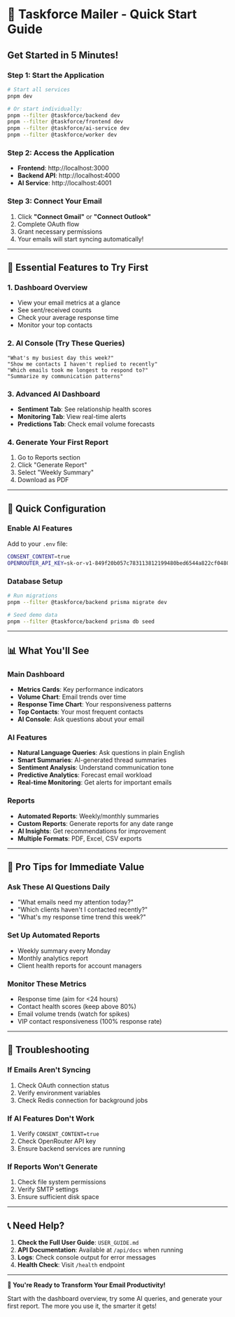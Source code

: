 # 🚀 Taskforce Mailer - Quick Start Guide

## **Get Started in 5 Minutes!**

### **Step 1: Start the Application**
```bash
# Start all services
pnpm dev

# Or start individually:
pnpm --filter @taskforce/backend dev
pnpm --filter @taskforce/frontend dev
pnpm --filter @taskforce/ai-service dev
pnpm --filter @taskforce/worker dev
```

### **Step 2: Access the Application**
- **Frontend**: http://localhost:3000
- **Backend API**: http://localhost:4000
- **AI Service**: http://localhost:4001

### **Step 3: Connect Your Email**
1. Click **"Connect Gmail"** or **"Connect Outlook"**
2. Complete OAuth flow
3. Grant necessary permissions
4. Your emails will start syncing automatically!

---

## 🎯 **Essential Features to Try First**

### **1. Dashboard Overview**
- View your email metrics at a glance
- See sent/received counts
- Check your average response time
- Monitor your top contacts

### **2. AI Console (Try These Queries)**
```
"What's my busiest day this week?"
"Show me contacts I haven't replied to recently"
"Which emails took me longest to respond to?"
"Summarize my communication patterns"
```

### **3. Advanced AI Dashboard**
- **Sentiment Tab**: See relationship health scores
- **Monitoring Tab**: View real-time alerts
- **Predictions Tab**: Check email volume forecasts

### **4. Generate Your First Report**
1. Go to Reports section
2. Click "Generate Report"
3. Select "Weekly Summary"
4. Download as PDF

---

## 🔧 **Quick Configuration**

### **Enable AI Features**
Add to your `.env` file:
```bash
CONSENT_CONTENT=true
OPENROUTER_API_KEY=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
```

### **Database Setup**
```bash
# Run migrations
pnpm --filter @taskforce/backend prisma migrate dev

# Seed demo data
pnpm --filter @taskforce/backend prisma db seed
```

---

## 📊 **What You'll See**

### **Main Dashboard**
- **Metrics Cards**: Key performance indicators
- **Volume Chart**: Email trends over time
- **Response Time Chart**: Your responsiveness patterns
- **Top Contacts**: Your most frequent contacts
- **AI Console**: Ask questions about your email

### **AI Features**
- **Natural Language Queries**: Ask questions in plain English
- **Smart Summaries**: AI-generated thread summaries
- **Sentiment Analysis**: Understand communication tone
- **Predictive Analytics**: Forecast email workload
- **Real-time Monitoring**: Get alerts for important emails

### **Reports**
- **Automated Reports**: Weekly/monthly summaries
- **Custom Reports**: Generate reports for any date range
- **AI Insights**: Get recommendations for improvement
- **Multiple Formats**: PDF, Excel, CSV exports

---

## 🎯 **Pro Tips for Immediate Value**

### **Ask These AI Questions Daily**
- "What emails need my attention today?"
- "Which clients haven't I contacted recently?"
- "What's my response time trend this week?"

### **Set Up Automated Reports**
- Weekly summary every Monday
- Monthly analytics report
- Client health reports for account managers

### **Monitor These Metrics**
- Response time (aim for <24 hours)
- Contact health scores (keep above 80%)
- Email volume trends (watch for spikes)
- VIP contact responsiveness (100% response rate)

---

## 🚨 **Troubleshooting**

### **If Emails Aren't Syncing**
1. Check OAuth connection status
2. Verify environment variables
3. Check Redis connection for background jobs

### **If AI Features Don't Work**
1. Verify `CONSENT_CONTENT=true`
2. Check OpenRouter API key
3. Ensure backend services are running

### **If Reports Won't Generate**
1. Check file system permissions
2. Verify SMTP settings
3. Ensure sufficient disk space

---

## 📞 **Need Help?**

1. **Check the Full User Guide**: `USER_GUIDE.md`
2. **API Documentation**: Available at `/api/docs` when running
3. **Logs**: Check console output for error messages
4. **Health Check**: Visit `/health` endpoint

---

**🎉 You're Ready to Transform Your Email Productivity!**

Start with the dashboard overview, try some AI queries, and generate your first report. The more you use it, the smarter it gets!
